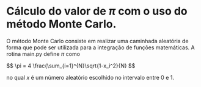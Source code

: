 # Cálculo do valor de $\pi$ com o uso do método Monte Carlo.


O método Monte Carlo consiste em realizar uma caminhada aleatória de forma que pode ser utilizada para a integração de funções matemáticas. A rotina main.py define $\pi$ como

$$ \pi = 4 \frac{\sum_{i=1}^{N}\sqrt{1-x_i^2}{N} $$  

no qual $x$ é um número aleatório escolhido no intervalo entre $0$ e $1$.
